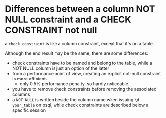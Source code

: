 
# Differences between a column NOT NULL constraint and a CHECK CONSTRAINT not null
a `check constraint` is like a column constraint, except that it's on a table.

Although the end result may be the same, there are some differences:
- check constraints have to be named and belong to the table, while a NOT NULL column is just an option of the latter
- from a performance point of view, creating an explicit not-null constraint is more efficient.
	- only 0.5% performance penalty, so hardly noticeable.
- you have to remove check constraints before removing the associated columns
- a `NOT NULL` is written beside the column name when issuing `\d your_table` on psql, while check constraints are described below a specific session
